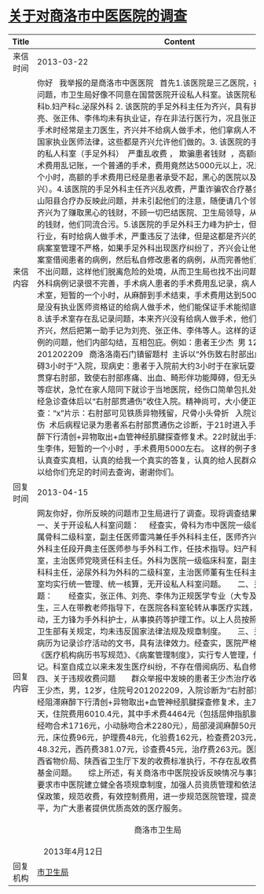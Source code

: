 # [关于对商洛市中医医院的调查](http://www.shangluo.gov.cn/zmhd/ldxxxx.jsp?urltype=leadermail.LeaderMailContentUrl&wbtreeid=1112&leadermailid=1660)

| Title |                                                                                                                                                                                                                                                                                                                                                                                                                                                                                                                                                                                                                                                 Content                                                                                                                                                                                                                                                                                                                                                                                                                                                                                                                                                                                                                                                  |
|:-----:|----------------------------------------------------------------------------------------------------------------------------------------------------------------------------------------------------------------------------------------------------------------------------------------------------------------------------------------------------------------------------------------------------------------------------------------------------------------------------------------------------------------------------------------------------------------------------------------------------------------------------------------------------------------------------------------------------------------------------------------------------------------------------------------------------------------------------------------------------------------------------------------------------------------------------------------------------------------------------------------------------------------------------------------------------------------------------------------------------------------------------------------------------------------------------------------------------------------------------------------------------------------------------------------------------------|
| 来信时间  | 2013-03-22                                                                                                                                                                                                                                                                                                                                                                                                                                                                                                                                                                                                                                                                                                                                                                                                                                                                                                                                                                                                                                                                                                                                                                                                                                                                                               |
| 来信内容  | 你好   我举报的是商洛市中医医院   首先1.该医院是三乙医院，存在开设私人科室问题，市卫生局好像不同意在国营医院开设私人科室。该医院私人科室有a.手足外科b.妇产科c.泌尿外科 2. 该医院的手足外科主任为齐兴，具有执业证，其余人员刘亮、张正伟、李伟均未有执业证，存在非法行医行为，况且张正伟、刘亮、李伟做手术时经常是主刀医生，齐兴并不给病人做手术，他们拿病人不当会事，严重违反国家执业医师法律，这些都是齐兴允许他们做的。3. 该医院的手足外科：齐兴开设的私人科室（手足外科）  严重乱收费 ， 欺骗患者钱财  ，高额的手术费用   ，手术费用乱记账，一个普通的手术，费用竟然达5000元以上，况且手术时间不超过1个小时，高额的手术费用已经是患者承受不起，黑心的医院以及黑心的老板（齐兴）。4.该医院的手足外科主任齐兴乱收费，严重诈骗农合疗基金，2012年度就有山阳县合疗办反映此问题，并未引起他们的注意，随便请几个领导吃吃就完事了，齐兴为了赚取黑心的钱财，不顾一切巴结医院、卫生局领导，从而来诈取人民群众的钱财，他们同流合污。5.该医院的手足外科王力峰为护士，但是他却干的是医生行业，有时给病人做手术，严重违反了法律，但是这都是齐兴的命令。6.该医院的病案室管理不严格，如果手足外科出现医疗纠纷了，齐兴会让他科室的人员去到病案室借阅患者的病例，然后私自修改患者的病例，从而完善他们的病例，让别人找不出问题，这样他们脱离危险的处境，从而卫生局也找不出问题。7.该医院的手足外科病例记录很不完善，手术病人患者的手术费用乱记录，病人从进入手术到出手术室，短暂的一个小时，从麻醉到手术结束，手术费用达到5000元以上，况且还是没有执业医师资格证的给病人做手术，他们能保证手术能彻底顺利吗？？？？？8.该手术室存在乱记录问题，本来齐兴没有给病人做手术，他们偏把主刀医生记为齐兴，然后把第一助手记为刘亮、张正伟、李伟等人。这样的话很少有人发现此病例的问题，他们内部勾结，互相包庇。例如：患者王少杰  男 12岁  住院号为201202209   商洛洛南石门镇留题村  主诉以“外伤致右肘部出血、疼痛伴功能障碍3小时于”入院，现病史：患者于入院前大约3小时于在家玩耍时不慎跌倒被铁丝贯穿右肘部，致使右肘部疼痛、出血、畸形伴功能障碍，但无头晕心悸、胸闷气短等症状，急忙在家人陪同下就诊于当地医院，经伤口简单包扎处理后，逐来我院，经急诊查体后以“右肘部贯通伤”收住入院。精神尚可，大小便正常。 辅组检查：“x”片示：右肘部可见铁质异物残留，尺骨小头骨折   入院诊断为：右肘部贯通伤  术后病程记录为患者系右肘部贯通伤之诊断，于21时进入手术室在神经阻止麻醉下行清创+异物取出+血管神经肌腱探查修复术。22时就出手术室了    ，主刀医生李伟，短暂的一个小时 ，手术费用5000左右。 这样的例子多不胜举。希望你们认真查实真相，认真的给我一个真实的答复，认真的给人民群众的一个答复，我可以给你们充足的时间去查询，谢谢你们。 |
| 回复时间  | 2013-04-15                                                                                                                                                                                                                                                                                                                                                                                                                                                                                                                                                                                                                                                                                                                                                                                                                                                                                                                                                                                                                                                                                                                                                                                                                                                                                               |
| 回复内容  | 网友你好，你所反映的问题市卫生局进行了调查。现将调查结果回复如下：       一、关于开设私人科室问题：　 经查实，骨科为市中医院一级临床科室，手外科属骨科二级科室，副主任医师雷鸿兼任手外科科主任，医师齐兴任科室副主任，大外科主任段开典主任医师参与手外科工作，任技术指导。妇产科为医院一级临床科室，主治医师党晓贤任科主任。外科为医院一级临床科室，副主任医师李宽民任外科科主任，泌尿外科为外科的二级科室，主治医师董有生任科主任。医院对以上科室均实行统一管理、统一核算，无开设私人科室问题。　　二、关于违法行医问题：　　经查实，张正伟、刘亮、李伟为正规医学专业（大专及以上学历）毕业生，三人在带教老师指导下，在医院各科室轮转从事医疗实践，未独立从事临床活动，王力锋为手外科护士，从事换药等护理工作。以上人员按照《执业医师法》及卫生部有关规定，均未违反国家法律法规及规章制度。　　三、关于病案管理问题　　病历为记录诊疗活动的文书，具有法律效力。经查实，医院严格执行卫生部下发的《医疗机构病历书写规范》、《病案管理制度》，实行专人管理，借阅病案严格登记。科室自成立以来未发生医疗纠纷，不存在借阅病历、私自修改病历问题。　　四、关于违规收费问题　　群众举报中发映的患者王少杰治疗收费问题，经调查：王少杰，男，12岁，住院号201202209，入院诊断为“右肘部贯通伤”，入院在神经阻滞麻醉下行清创+异物取出+血管神经肌腱探查修复术，主刀医生齐兴，住院8天，住院费用6010.4元，其中手术费4464元（包括屈伸指肌腱吻合术468元，神经吻合术1716元，小动脉吻合术2280元），局部浸润麻醉50元，石膏固定术250元，床位费96元，护理费48元，化验费162元，检查费203元，特殊材料费48.32元，西药费381.07元，诊查费45元，治疗费263元。医院收费严格按照陕西省物价局、陕西省卫生厅下发的收费标准执行，不存在乱收费情况和诈骗农合疗基金问题。　　综上所述，有关商洛市中医院投诉反映情况与事实不符。市卫生局要求市中医院建立健全各项规章制度，加强人员资质管理和依法执业，严格执行医保政策，规范收费，有效控制费用，进一步规范医院管理，提高服务质量和服务水平，为广大患者提供优质高效的医疗服务。　　　                           　　　　　　　　　　　　　　　　　　　　　　　　　　                                              商洛市卫生局　　　                                                                                                                                           2013年4月12日                                                   |
| 回复机构  | [市卫生局](../../category/agencies/市卫生局.md)                                                                                                                                                                                                                                                                                                                                                                                                                                                                                                                                                                                                                                                                                                                                                                                                                                                                                                                                                                                                                                                                                                                                                                                                                                                                  |
